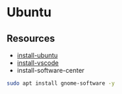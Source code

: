 # Ubuntu

## Resources

- [install-ubuntu](https://www.youtube.com/watch?v=nUhQy5PDj2A)
- [install-vscode](https://phoenixnap.com/kb/install-vscode-ubuntu)
- install-software-center

```bash
sudo apt install gnome-software -y
```
